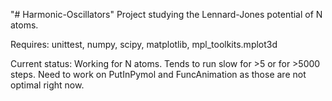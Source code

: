 "# Harmonic-Oscillators" 
Project studying the Lennard-Jones potential of N atoms.

Requires: unittest, numpy, scipy, matplotlib, mpl_toolkits.mplot3d

Current status: Working for N atoms. Tends to run slow for >5 or for >5000 steps. Need to work on PutInPymol and FuncAnimation as those are not optimal right now.